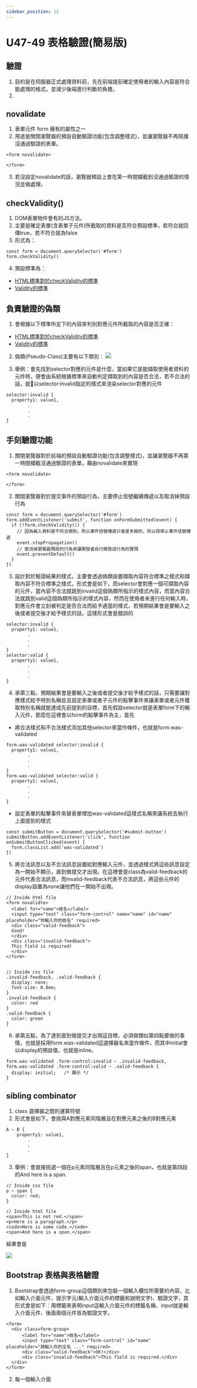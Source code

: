 ```yaml
---
sidebar_position: 12
---
```


# U47-49 表格驗證(簡易版)

## 驗證
1. 目的是在伺服器正式處理資料前，先在前端提前確定使用者的輸入內容是符合能處理的格式，並減少後端進行判斷的負擔。
2. 


## novalidate 
1. 表單元件 form 擁有的屬性之一
2. 用途是關閉瀏覽器的預設自動驗證功能(包含調整樣式)，並讓瀏覽器不再阻擋沒通過驗證的表單。
```
<form novalidate>

</form>
```
3. 若沒設定novalidate的話，瀏覽器預設上會在第一時間攔截到沒通過驗證的情況並做處理。

## checkValidity()
1. DOM表單物件會有的JS方法。
2. 主要是確定表單(含表單子元件)所截取的資料是否符合預設標準，若符合就回傳true，若不符合就為false
3. 形式為：

```
const form = document.querySelector('#form')
form.checkValidity()
```

4. 預設標準為：
 - [HTML標準對於checkValidity的標準](https://html.spec.whatwg.org/multipage/form-control-infrastructure.html#the-constraint-validation-api)
 - [Validity的標準](https://developer.mozilla.org/en-US/docs/Web/Guide/HTML/Constraint_validation)

## 負責驗證的偽類
1. 會根據以下標準所定下的內容來判別對應元件所截取的內容是否正確：
 - [HTML標準對於checkValidity的標準](https://html.spec.whatwg.org/multipage/form-control-infrastructure.html#the-constraint-validation-api)
 - [Validity的標準](https://developer.mozilla.org/en-US/docs/Web/Guide/HTML/Constraint_validation)
2. 偽類(Pseudo-Class)主要有以下類別：
![](https://res.cloudinary.com/dqfxgtyoi/image/upload/v1635324990/blog/dom/validationPseudoClass_ens4le.png)

3. 舉例：會先找到selector對應的元件是什麼，當如果它是能擷取使用者資料的元件時，便會由系統根據標準來自動判定擷取到的內容是否合法，若不合法的話，就以selector:invalid指定的樣式來渲染selector對應的元件
```
selector:invalid {
  property1: value1,
        .
        .
        .
}
```


## 手刻驗證功能
1. 關閉瀏覽器對於前端的預設自動驗證功能(包含調整樣式)，並讓瀏覽器不再第一時間攔截沒通過驗證的表單，藉由novalidate來實現
```
<form novalidate>

</form>
```
2. 關閉瀏覽器對於提交事件的預設行為，主要停止信號繼續傳遞以及取消掉預設行為
```
const form = document.querySelector('#form')
form.addEventListener('submit', function onFormSubmitted(event) {
  if (!form.checkValidity()) {
    // 因為輸入資料是不符合規則，所以事件信號傳遞只會是多餘的，所以得停止事件信號傳遞
    event.stopPropagation()
    // 取消掉瀏覽器預設的行為來讓開發者自行開發這行為的實現
    event.preventDefault()
  }
})
```

3. 設計對於驗證結果的樣式，主要會透過偽類設置擷取內容符合標準之樣式和擷取內容不符合標準之樣式，形式會是如下，而selector會對應一個可擷取內容的元件，當內容不合法就跳到invalid這個偽類所指示的樣式內容，而當內容合法就跳到valid這個偽類所指示的樣式內容，然而在使用者未進行任何輸入時，對應元件會立刻被判定是否合法而給予適當的樣式，若預期結果會是要輸入之後或者提交後才給予樣式的話，這樣形式會是錯誤的

```
selector:invalid {
  property1: value1,
        .
        .
        .
}
selector:valid {
  property1: value1,
        .
        .
        .
}
```

4. 承第三點，預期結果會是要輸入之後或者提交後才給予樣式的話，只需要讓對應樣式給予特別名稱並且設定表單或者子元件的點擊事件來讓表單或者元件獲取特別名稱就能達成先前提到的目標，首先假設selector就是表單form下的輸入元件，那麼在這裡會以form的點擊事件為主，首先

 - 將合法樣式和不合法樣式添加其他selector來當作條件，也就是form.was-validated

```
form.was-validated selector:invalid {
  property1: value1,
        .
        .
        .
}
form.was-validated selector:valid {
  property1: value1,
        .
        .
        .
}
```

- 設定表單的點擊事件來替表單增加was-validated這樣式名稱來讓系統去執行上面提到的樣式
```
const submitButton = document.querySelector('#submit-button')
submitButton.addEventListener('click', function onSubmitButtonClicked(event) {
  form.classList.add('was-validated')
})
```

5. 將合法訊息以及不合法訊息設置給對應輸入元件，並透過樣式將這些訊息設定為一開始不顯示，直到做提交才出現。在這裡會是class為valid-feedback的元件代表合法訊息，而invalid-feedback代表不合法訊息，將這些元件的display設置為none讓他們在一開始不出現。
```
// Inside html file
<form novalidte>
  <label for="name">姓名</label>
  <input type="text" class="form-control" name="name" id="name" placeholder="你輸入你的姓名" required>
  <div class="valid-feedback">
  Good!
  </div>
  <div class="invalid-feedback">
  This field is required!
  </div>
</form>


// Inside css file
.invalid-feedback, .valid-feedback {
  display: none;
  font-size: 0.8em;
}
.invalid-feedback {
  color: red
}
.valid-feedback {
  color: green
}
```

6. 承第五點，為了達到直到做提交才出現這目標，必須做類似第四點要做的事情，也就是採用form.was-validated這選擇器名來當作條件，而其中initial會以display的預設值，也就是inline。

```
form.was-validated .form-control:invalid ~ .invalid-feedback,
form.was-validated .form-control:valid ~ .valid-feedback {
  display: initial;   /* 顯示 */
}

```


## sibling combinator
1. class 選擇器之間的運算符號
2. 形式會是如下，會挑與A對應元素同階層且在對應元素之後的B對應元素
```
A ~ B {
    property1: value1,
        .
        .
        .
}
```

3. 舉例：會直接挑選一個在p元素同階層且在p元素之後的span，也就是第四段的And here is a span.

```
// Inside css file
p ~ span {
  color: red;
}

// Inside html file
<span>This is not red.</span>
<p>Here is a paragraph.</p>
<code>Here is some code.</code>
<span>And here is a span.</span>
```

結果會是

![](https://res.cloudinary.com/dqfxgtyoi/image/upload/v1635328112/blog/cssTag/siblingCSSExample_kbcwlq.png)

## Bootstrap 表格與表格驗證
1. Bootstrap會透過form-group這個類別來包裝一個輸入欄位所需要的內容，比如輸入介面元件、提示字元(輸入介面元件的標籤和說明文字)、驗證文字，其形式會是如下：用標籤來表明input這輸入介面元件的標籤名稱、input就是輸入介面元件、後面兩個元件皆為驗證文字。
```
<form>
  <div class=form-group>
      <label for="name">姓名</label>
      <input type="text" class="form-control" id="name" placeholder="請輸入你的全名 ..." required>
      <div class="valid-feedback">OK!</div>
      <div class="invalid-feedback">This field is required.</div>
  </div>
</form>
```
2. 每一個輸入介面